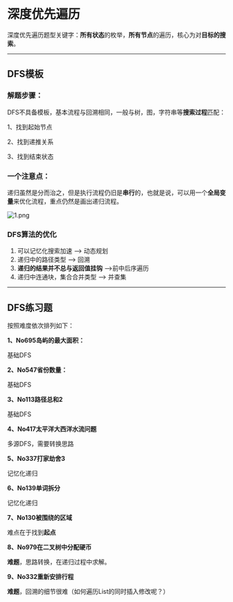 # 深度优先遍历

深度优先遍历题型关键字：**所有状态**的枚举，**所有节点**的遍历，核心为对**目标的搜索**。

------



## DFS模板

### 解题步骤：

DFS不具备模板，基本流程与回溯相同，一般与树，图，字符串等**搜索过程**匹配：

1、找到起始节点

2、找到递推关系

3、找到结束状态

### 一个注意点：

递归虽然是分而治之，但是执行流程仍旧是**串行**的，也就是说，可以用一个**全局变量**来优化流程，重点仍然是画出递归流程。

 ![1.png](https://pic.leetcode-cn.com/1615772230-BYORWE-1.png) 

### DFS算法的优化

1. 可以记忆化搜索加速  ——> 动态规划
2. 递归中的路径类型 ——> 回溯
3. **递归的结果并不总与返回值挂钩** ——>前中后序遍历
4. 递归中连通块，集合合并类型 ——> 并查集

------



## DFS练习题

按照难度依次排列如下：

**1、No695岛屿的最大面积：**

基础DFS

**2、No547省份数量：**

基础DFS

**3、No113路径总和2**

基础DFS

**4、No417太平洋大西洋水流问题**

多源DFS，需要转换思路

**5、No337打家劫舍3**

记忆化递归

**6、No139单词拆分**

记忆化递归

**7、No130被围绕的区域**

难点在于找到**起点**

**8、No979在二叉树中分配硬币**

**难题**，思路转换，在递归过程中求解。

**9、No332重新安排行程**

**难题**，回溯的细节很难（如何遍历List的同时插入修改呢？）




